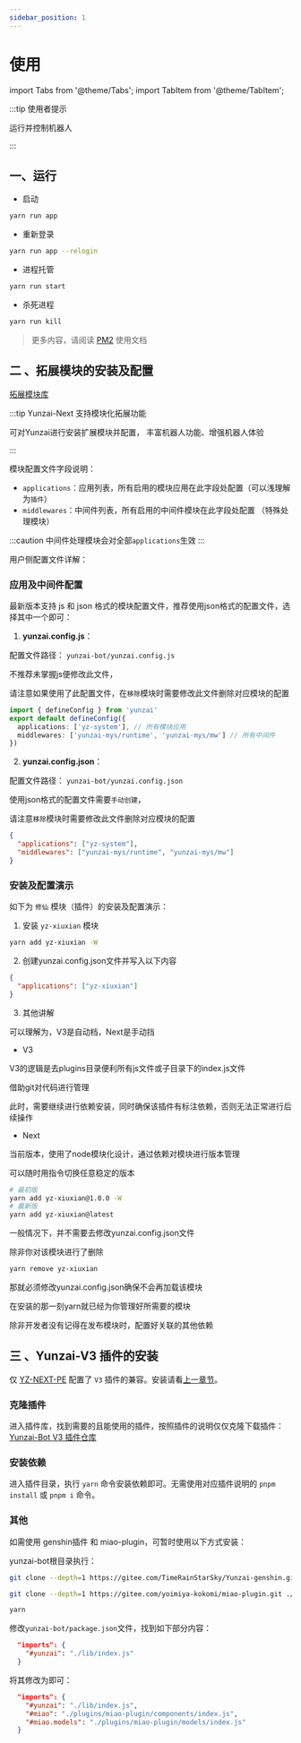 ```yaml
---
sidebar_position: 1
---
```


# 使用

import Tabs from '@theme/Tabs';
import TabItem from '@theme/TabItem';

:::tip 使用者提示

运行并控制机器人

:::

## 一、运行

- 启动

```sh
yarn run app
```

- 重新登录

```sh
yarn run app --relogin
```

- 进程托管

```sh
yarn run start
```

- 杀死进程

```sh
yarn run kill
```

> 更多内容，请阅读 [PM2](https://pm2.keymetrics.io/) 使用文档

## 二 、拓展模块的安装及配置

[拓展模块库](/docs/docs/category/module-shop)

:::tip Yunzai-Next 支持模块化拓展功能

可对Yunzai进行安装扩展模块并配置，
丰富机器人功能、增强机器人体验

:::

模块配置文件字段说明：

- `applications`：应用列表，所有启用的模块应用在此字段处配置（可以浅理解为`插件`）
- `middlewares`：中间件列表，所有启用的中间件模块在此字段处配置 （特殊处理模块）

:::caution 中间件处理模块会对全部`applications`生效
:::

用户侧配置文件详解：

### 应用及中间件配置

最新版本支持 js 和 json 格式的模块配置文件，推荐使用json格式的配置文件，选择其中一个即可：

1. **yunzai.config.js**：

配置文件路径： `yunzai-bot/yunzai.config.js`

不推荐未掌握js便修改此文件，

请注意如果使用了此配置文件，在`移除`模块时需要修改此文件删除对应模块的配置

```ts title="yunzai.config.js"
import { defineConfig } from 'yunzai'
export default defineConfig({
  applications: ['yz-system'], // 所有模块应用
  middlewares: ['yunzai-mys/runtime', 'yunzai-mys/mw'] // 所有中间件
})
```

2. **yunzai.config.json**：

配置文件路径： `yunzai-bot/yunzai.config.json`

使用json格式的配置文件需要`手动创建`，

请注意`移除`模块时需要修改此文件删除对应模块的配置

```json title="yunzai.config.json"
{
  "applications": ["yz-system"],
  "middlewares": ["yunzai-mys/runtime", "yunzai-mys/mw"]
}
```

### 安装及配置演示

如下为 `修仙` 模块（插件）的安装及配置演示：

1. 安装 `yz-xiuxian` 模块

```sh
yarn add yz-xiuxian -W
```

2. 创建yunzai.config.json文件并写入以下内容

```json title="yunzai.config.json"
{
  "applications": ["yz-xiuxian"]
}
```

3. 其他讲解

可以理解为，V3是自动档，Next是手动挡

- V3

V3的逻辑是去plugins目录便利所有js文件或子目录下的index.js文件

借助git对代码进行管理

此时，需要继续进行依赖安装，同时确保该插件有标注依赖，否则无法正常进行后续操作

- Next

当前版本，使用了node模块化设计，通过依赖对模块进行版本管理

可以随时用指令切换任意稳定的版本

```sh
# 最初版
yarn add yz-xiuxian@1.0.0 -W
# 最新版
yarn add yz-xiuxian@latest
```

一般情况下，并不需要去修改yunzai.config.json文件

除非你对该模块进行了删除

```sh
yarn remove yz-xiuxian
```

那就必须修改yunzai.config.json确保不会再加载该模块

在安装的那一刻yarn就已经为你管理好所需要的模块

除非开发者没有记得在发布模块时，配置好关联的其他依赖

## 三 、Yunzai-V3 插件的安装

仅 [YZ-NEXT-PE](https://github.com/yunzai-org/yunzai-bot) 配置了 `V3` 插件的兼容。安装请看[上一章节](/docs/docs/b-next/user-docs/translate-your-site)。

### 克隆插件

进入插件库，找到需要的且能使用的插件，按照插件的说明仅仅克隆下载插件：[Yunzai-Bot V3 插件仓库](https://github.com/yhArcadia/Yunzai-Bot-plugins-index)

### 安装依赖

进入插件目录，执行 `yarn` 命令安装依赖即可。无需使用对应插件说明的 `pnpm install` 或 `pnpm i` 命令。

### 其他

如需使用 genshin插件 和 miao-plugin，可暂时使用以下方式安装：

yunzai-bot根目录执行：

```sh title="genshin"
git clone --depth=1 https://gitee.com/TimeRainStarSky/Yunzai-genshin.git ./plugins/genshin/
```

```sh title="miao-plugin"
git clone --depth=1 https://gitee.com/yoimiya-kokomi/miao-plugin.git ./plugins/miao-plugin/
```

```sh title="安装依赖"
yarn
```

修改`yunzai-bot/package.json`文件，找到如下部分内容：

```json title="yunzai-bot/package.json"
  "imports": {
    "#yunzai": "./lib/index.js"
  }
```

将其修改为即可：

```json title="yunzai-bot/package.json"
  "imports": {
    "#yunzai": "./lib/index.js",
    "#miao": "./plugins/miao-plugin/components/index.js",
    "#miao.models": "./plugins/miao-plugin/models/index.js"
  }
```
